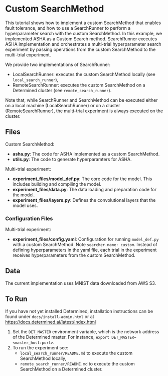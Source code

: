 # Custom SearchMethod

This tutorial shows how to implement a custom SearchMethod that enables fault tolerance, and how to use a SearchRunner
to perform a hyperparameter search with the custom SearchMethod. In this example, we implemented
ASHA as a Custom Search method. SearchRunner executes ASHA implementation and orchestrates a multi-trial hyperparameter
search experiment by passing operations from the custom SearchMethod to the multi-trial experiment.

We provide two implementations of SearchRunner:

- LocalSearchRunner: executes the custom SearchMethod locally (see `local_search_runner`),
- RemoteSearchRunner: executes the custom SearchMethod on a Determined cluster (see `remote_search_runner`).

Note that, while SearchRunner and SearchMethod can be executed either on a local machine (LocalSearchRunner)
or on a cluster (RemoteSearchRunner), the multi-trial experiment is always executed on the cluster.

## Files

Custom SearchMethod:

- **asha.py**: The code for ASHA implemented as a custom SearchMethod.
- **utils.py**: The code to generate hyperparamters for ASHA.

Multi-trial experiment:

- **experiment_files/model_def.py**: The core code for the model. This includes building and compiling the model.
- **experiment_files/data.py**: The data loading and preparation code for the model.
- **experiment_files/layers.py**: Defines the convolutional layers that the model uses.

### Configuration Files

Multi-trial experiment:

- **experiment_files/config.yaml**: Configuration for running `model_def.py` with a custom SearchMethod.
  Note `searcher.name: custom`. Instead of defining hyperparameters in the yaml file, each trial in the experiment
  receives hyperparameters from the custom SearchMethod.

## Data

The current implementation uses MNIST data downloaded from AWS S3.

## To Run

If you have not yet installed Determined, installation instructions can be found
under `docs/install-admin.html` or at https://docs.determined.ai/latest/index.html

1. Set the `DET_MASTER` environment variable, which is the network address of the Determined master.
   For instance, `export DET_MASTER=<master_host:port>`.
2. To run the experiment see:
   - `local_search_runner/README.md` to execute the custom SearchMethod locally,
   - `remote_search_runner/README.md` to execute the custom SearchMethod on a Determined cluster.
